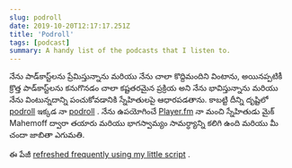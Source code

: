 ```yaml
---
slug: podroll
date: 2019-10-20T12:17:17.251Z
title: 'Podroll'
tags: [podcast]
summary: A handy list of the podcasts that I listen to.
---
```


నేను పాడ్‌కాస్ట్‌లను ప్రేమిస్తున్నాను మరియు నేను చాలా కొద్దిమందిని వింటాను, అయినప్పటికీ క్రొత్త పాడ్‌కాస్ట్‌లను కనుగొనడం చాలా కష్టతరమైన ప్రక్రియ అని నేను భావిస్తున్నాను మరియు నేను వింటున్నదాన్ని పంచుకోవడానికి స్నేహితులపై ఆధారపడతాను. కాబట్టి దీన్ని దృష్టిలో [podroll](https://player.fm/pkinlan/fm.opml) ఇక్కడ నా [podroll](https://player.fm/pkinlan/fm.opml) . నేను ఉపయోగించే [Player.fm](https://player.fm) నా మంచి స్నేహితుడు మైక్ Mahemoff ద్వారా తయారు మరియు భాగస్వామ్యం సామర్ధ్యాన్ని కలిగి ఉంది మరియు మీ చందా జాబితా ఎగుమతి.

ఈ పేజీ [refreshed frequently using my little script](https://github.com/PaulKinlan/paul.kinlan.me/blob/main/podroll.js) .

<!-- POD REFRESH check podroll.js in the root -->
